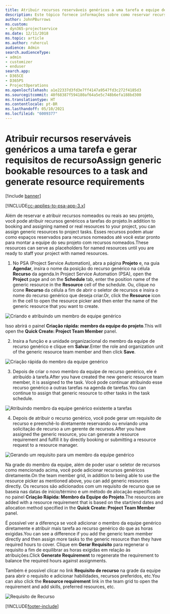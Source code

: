 ```yaml
---
title: Atribuir recursos reserváveis genéricos a uma tarefa e equipe de projeto
description: Este tópico fornece informações sobre como reservar recursos genéricos para tarefas e equipes de projeto.
author: JohnPBurrows
ms.custom:
- dyn365-projectservice
ms.date: 12/11/2018
ms.topic: article
ms.author: ruhercul
audience: Admin
search.audienceType:
- admin
- customizer
- enduser
search.app:
- D365CE
- D365PS
- ProjectOperations
ms.openlocfilehash: a1e22337d3fd3e7ff4147a9547fd3c272f4185d3
ms.sourcegitcommit: 40f68387f594180af64a5e5c748b6efa188bd300
ms.translationtype: HT
ms.contentlocale: pt-BR
ms.lasthandoff: 05/10/2021
ms.locfileid: "6009377"
---
```

# <a name="assign-generic-bookable-resources-to-a-task-and-generate-resource-requirements"></a><span data-ttu-id="38bf4-103">Atribuir recursos reserváveis genéricos a uma tarefa e gerar requisitos de recurso</span><span class="sxs-lookup"><span data-stu-id="38bf4-103">Assign generic bookable resources to a task and generate resource requirements</span></span> 

[!include [banner](../includes/psa-now-project-operations.md)]

[!INCLUDE[cc-applies-to-psa-app-3.x](../includes/cc-applies-to-psa-app-3x.md)]

<span data-ttu-id="38bf4-104">Além de reservar e atribuir recursos nomeados ou reais ao seu projeto, você pode atribuir recursos genéricos a tarefas do projeto.</span><span class="sxs-lookup"><span data-stu-id="38bf4-104">In addition to booking and assigning named or real resources to your project, you can assign generic resources to project tasks.</span></span> <span data-ttu-id="38bf4-105">Esses recursos podem atuar como espaços reservados para recursos nomeados até você estar pronto para montar a equipe do seu projeto com recursos nomeados.</span><span class="sxs-lookup"><span data-stu-id="38bf4-105">These resources can serve as placeholders for named resources until you are ready to staff your project with named resources.</span></span> 

1. <span data-ttu-id="38bf4-106">No PSA (Project Service Automation), abra a página **Projeto** e, na guia **Agendar**, insira o nome da posição do recurso genérico na célula **Recurso** da agenda.</span><span class="sxs-lookup"><span data-stu-id="38bf4-106">In Project Service Automation (PSA), open the **Project** page and on the **Schedule** tab, enter the position name of the generic resource in the **Resource** cell of the schedule.</span></span> <span data-ttu-id="38bf4-107">Ou, clique no ícone **Recurso** da célula a fim de abrir o seletor de recursos e insira o nome do recurso genérico que deseja criar.</span><span class="sxs-lookup"><span data-stu-id="38bf4-107">Or, click the **Resource** icon in the cell to open the resource picker and then enter the name of the generic resource that you want to create.</span></span>

![Criando e atribuindo um membro de equipe genérico](media/RM-how-to-9.png)

<span data-ttu-id="38bf4-109">Isso abrirá o painel **Criação rápida: membro da equipe do projeto**.</span><span class="sxs-lookup"><span data-stu-id="38bf4-109">This will open the **Quick Create: Project Team Member** panel.</span></span> 

2. <span data-ttu-id="38bf4-110">Insira a função e a unidade organizacional do membro da equipe de recurso genérico e clique em **Salvar**.</span><span class="sxs-lookup"><span data-stu-id="38bf4-110">Enter the role and organization unit of the generic resource team member and then click **Save**.</span></span>

![Criação rápida do membro da equipe genérico](media/RM-how-to-10.png)

3. <span data-ttu-id="38bf4-112">Depois de criar o novo membro da equipe de recurso genérico, ele é atribuído à tarefa.</span><span class="sxs-lookup"><span data-stu-id="38bf4-112">After you have created the new generic resource team member, it is assigned to the task.</span></span> <span data-ttu-id="38bf4-113">Você pode continuar atribuindo esse recurso genérico a outras tarefas na agenda de tarefas.</span><span class="sxs-lookup"><span data-stu-id="38bf4-113">You can continue to assign that generic resource to other tasks in the task schedule.</span></span>

![Atribuindo membro da equipe genérico existente a tarefas](media/RM-how-to-11.png)

4. <span data-ttu-id="38bf4-115">Depois de atribuir o recurso genérico, você pode gerar um requisito de recurso e preenchê-lo diretamente reservando ou enviando uma solicitação de recurso a um gerente de recursos.</span><span class="sxs-lookup"><span data-stu-id="38bf4-115">After you have assigned the generic resource, you can generate a resource requirement and fulfill it by directly booking or submitting a resource request to a resource manager.</span></span>

![Gerando um requisito para um membro da equipe genérico](media/RM-how-to-12.png)

<span data-ttu-id="38bf4-117">Na grade do membro da equipe, além de poder usar o seletor de recursos como mencionado acima, você pode adicionar recursos genéricos diretamente.</span><span class="sxs-lookup"><span data-stu-id="38bf4-117">On the team member grid, in addition to being able to use the resource picker as mentioned above, you can add generic resources directly.</span></span> <span data-ttu-id="38bf4-118">Os recursos são adicionados com um requisito de recurso que se baseia nas datas de início/término e um método de alocação especificado no painel **Criação Rápida: Membro da Equipe do Projeto**.</span><span class="sxs-lookup"><span data-stu-id="38bf4-118">The resources are added with a resource requirement that is based on the start/end dates and allocation method specified in the **Quick Create: Project Team Member** panel.</span></span>

<span data-ttu-id="38bf4-119">É possível ver a diferença se você adicionar o membro da equipe genérico diretamente e atribuir mais tarefa ao recurso genérico do que as horas exigidas.</span><span class="sxs-lookup"><span data-stu-id="38bf4-119">You can see a difference if you add the generic team member directly and then assign more tasks to the generic resource than they have required hours to cover.</span></span> <span data-ttu-id="38bf4-120">Clique em **Gerar Requisito** para regenerar o requisito a fim de equilibrar as horas exigidas em relação às atribuições.</span><span class="sxs-lookup"><span data-stu-id="38bf4-120">Click **Generate Requirement** to regenerate the requirement to balance the required hours against assignments.</span></span>

<span data-ttu-id="38bf4-121">Também é possível clicar no link **Requisito de recurso** na grade da equipe para abrir o requisito e adicionar habilidades, recursos preferidos, etc.</span><span class="sxs-lookup"><span data-stu-id="38bf4-121">You can also click the **Resource requirement** link in the team grid to open the requirement and add skills, preferred resources, etc.</span></span>

![Requisito de Recurso](media/RM-how-to-13.png)



[!INCLUDE[footer-include](../includes/footer-banner.md)]